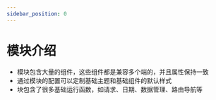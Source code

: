 ```yaml
---
sidebar_position: 0
---
```


# 模块介绍

- 模块包含大量的组件，这些组件都是兼容多个端的，并且属性保持一致
- 通过模块的配置可以定制基础主题和基础组件的默认样式
- 块包含了很多基础运行函数，如请求、日期、数据管理、路由导航等